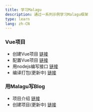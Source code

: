 ```yaml
---
title: 学习Malagu
description: 通过一系列示例学习Malagu框架
type: learn
lang: zh-CN
---
```


### Vue项目
- 创建Vue项目 [链接](learn/vue.md)
- 配置Vue项目 [链接](learn/config-vue.md)
- 用nodejs编写接口 [链接](learn/node-api.md)
- 编译打包(更新中) [链接](learn/vue-build.md)

### 用Malagu写Blog
- 项目介绍 [链接](learn/blog-intro.md)
- 创建项目(更新中) [链接](learn/blog-create-project.md)
